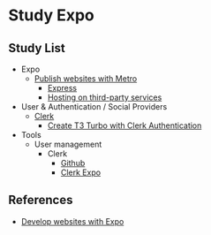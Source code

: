 # Study Expo

## Study List

- Expo
  - [Publish websites with Metro](https://docs.expo.dev/distribution/publishing-websites/)
    - [Express](https://docs.expo.dev/router/reference/api-routes/#express)
    - [Hosting on third-party services](https://docs.expo.dev/distribution/publishing-websites/#hosting-on-third-party-services)
- User & Authentication / Social Providers
  - [Clerk](https://clerk.com/)
    - [Create T3 Turbo with Clerk Authentication](https://github.com/clerk/t3-turbo-and-clerk)
- Tools
  - User management
    - Clerk
      - [Github](https://github.com/clerk/javascript)
      - [Clerk Expo](https://www.npmjs.com/package/@clerk/clerk-expo)
## References

- [Develop websites with Expo](https://docs.expo.dev/workflow/web/)